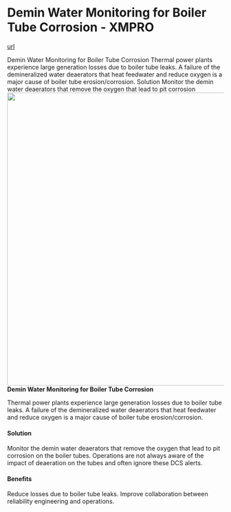 # Demin Water Monitoring for Boiler Tube Corrosion - XMPRO

[url](https://xmpro.com/solutions-library/power-utilities,use-cases/demin-water-monitoring-for-boiler-tube-corrosion/)


<div class="portfolio-top">

<div class="row page-wrapper">

<div class="large-12 col mb-0 pb-0">

<div class="portfolio-summary entry-summary">

<div class="row">

<div class="col col-fit pb-0">
Demin Water Monitoring for Boiler Tube Corrosion Thermal power plants experience large generation losses due to boiler tube leaks. A failure of the demineralized water deaerators that heat feedwater and reduce oxygen is a major cause of boiler tube erosion/corrosion. Solution Monitor the demin water deaerators that remove the oxygen that lead to pit corrosion
</div>
</div>
</div>
</div>
</div>

<div id="portfolio-content" role="main">

<div class="portfolio-inner">

<div class="row" id="row-2130249640">

<div class="col small-12 large-12" id="col-1253300414">

<div class="col-inner">

<div data-name="entity_field_post_title"><img height="680" src="https://xmpro.com/wp-content/uploads/2020/04/8.jpg" width="1020"/>
</div>

<div class="drts-display-element drts-display-element-entity_field_post_title-1 drts-display-element-inlineable directory-item-title" data-name="entity_field_post_title"><strong>Demin Water Monitoring for Boiler Tube Corrosion</strong></div>

<div class="drts-display-element drts-display-element-entity_field_post_content-2 directory-item-category" data-name="entity_field_post_content">
<p>Thermal power plants experience large generation losses due to boiler tube leaks. A failure of the demineralized water deaerators that heat feedwater and reduce oxygen is a major cause of boiler tube erosion/corrosion.</p>
<h4><strong>Solution</strong></h4>
<p>Monitor the demin water deaerators that remove the oxygen that lead to pit corrosion on the boiler tubes. Operations are not always aware of the impact of deaeration on the tubes and often ignore these DCS alerts.</p>
<h4><strong>Benefits</strong></h4>
<p>Reduce losses due to boiler tube leaks. Improve collaboration between reliability engineering and operations.</p>
</div>
</div>
</div>
</div>
</div>
</div>
</div>
